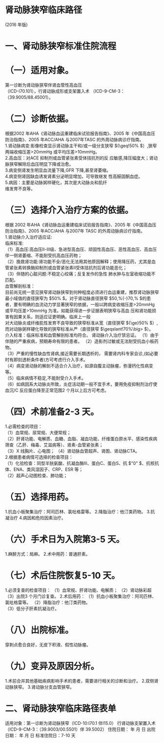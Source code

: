 # 肾动脉狭窄临床路径  
(2016 年版)  
# 一、肾动脉狭窄标准住院流程  
# （一）适用对象。  
第一诊断为肾动脉狭窄伴肾血管性高血压  
（ICD-I70.101），行肾动脉成形或支架置入术 （ICD-9-CM-3：
（39.9005/88.45001）。  
# （二）诊断依据。  
根据2002 年AHA《肾动脉血运重建临床试验报告指南》、2005 年《中国高血压防治指南》、2005 年ACC/AHA 与2007年TASC 的外周动脉病诊疗指南。  
1.肾动脉病变:影像检查显示肾动脉主干和/或一级分支狭窄 $(\geq\!50\% $）,狭窄两端收缩压差>20mmHg 或平均压差>10mmHg。  
2.高血压：对ACE 抑制剂或血管紧张素受体拮抗剂的反 应敏感,降压幅度大；肾动脉狭窄解除后血压明显下降或治愈。  
3.病变侧肾发生明显血流量下降,GFR 下降,甚至肾萎缩。  
4.病变侧肾因缺血诱发肾素分泌明显增加，可导致继发 性高醛固酮血症。  
5.病因：主要是动脉粥样硬化，其次是大动脉炎和肌纤  
维发育不良等。  
# （三）选择介入治疗方案的依据。  
根据 2002 年AHA《肾动脉血运重建临床试验报告指南》、2005 年《中国高血压防治指南》、2005 年ACC/AHA 与2007年 TASC 的外周动脉病诊疗指南。  
1.肾动脉介入治疗适应证:  
临床标准:  
（1）高血压:高血压Ⅱ-Ⅲ级、急进型高血压、顽固性高血压、恶性高血压、高血压伴一侧肾萎缩、不能耐受抗高血压药物；  
（2）挽救肾功能:肾功能不全/恶化无法用其他原因解释；使用降压药，尤其是血管紧张素转换酶抑制剂或血管紧张素Ⅱ受体拮抗剂后肾功能恶化；  
（3）伴随的心脏问题:不稳定心绞痛；反复发作的急性 肺水肿与左室收缩功能不匹配。  
血管解剖标准：  
目前尚无统一意见狭窄肾动脉狭窄到何种程度必须进行血运重建，推荐肾动脉狭窄最小域值的直径狭窄为 $50\% $。对于肾动脉直径狭窄 $50\,\%{-}70\,\% $的患者，要有明确的血流动力学显著狭窄的依据，一般以跨病变收缩压差>20mmHg 或平均压差>10mmHg 为准。如能获得进一步证据表明狭窄与高血 压和肾功能损害有因果关系，则适应证更明确。临床上一般  
对大动脉炎或纤维肌性发育不良导致的狭窄标准从宽（直径狭窄 ${\ge}50\% $）,而对动脉粥样硬化导致的狭窄标准从严（直径狭窄 $\geqslant\!70\%\big> $）。  
介入标准：临床标准和血管解剖标准均符合。 肾动脉介入治疗禁忌证。 （1）由于伴随的严重疾病，预期寿命有限的患者。  （2）造影剂过敏或无法耐受抗血小板药物。  
（3）严重的慢性缺血性肾病,接近需要长期透析的， 需要肾内科专家会诊,(如必要时有即刻透析条件者)方可考虑行介入手术。  
（4）病变肾动脉的解剖不适合介入治疗，如源自腹主动脉瘤，弥漫钙化性病变等。  
（5）临床病情不稳定,不能耐受介入手术。  
（6）如病因系大动脉炎所致，炎症活动期一般不宜手术，要用免疫抑制剂治疗使血沉/C 反应蛋白降至正常范围2 个月以上后方可考虑。  
# （四）术前准备2-3 天。  
1.必需检查的项目：  
（1）血常规、尿常规、大便常规；  
（2）肝肾功能、电解质、血糖、血脂、凝血功能、纤维蛋白原水平、感染性疾病筛查（乙肝、梅毒、艾滋病等）、肾素-血管紧张素；  
（3）X 线胸片、心电图； （4）肾动脉血管超声、肾图、肾动脉CTA。  
2.根据患者病情可选择的检查项目：  
（1）化验检查：同型半胱氨酸、抗凝血酶Ⅲ、蛋白C、蛋白S、抗 $"0" $、抗核抗体、ENA、类风湿因子、CRP、ESR 等；  
（2）超声心动图检查、肺功能；  
# （五）选择用药。  
1.抗血小板聚集治疗：阿司匹林、氯吡格雷等。 2.降脂治疗：他汀类药物。  3.抗凝治疗  4.病因和危险因素治疗。  
# （六）手术日为入院第3-5 天。  
1.麻醉方式：局麻。   2.术中用药：普通肝素。  
# （七）术后住院恢复5-10 天。  
1.必须复查的检查项目： （1）血常规、肝肾功能、电解质； （2）肾动脉彩超 （3）出院3 个月门诊复查。 2.术后用药： （1）抗血小板聚集治疗：阿司匹林、氯吡格雷等。 （2）降脂治疗：他汀类药物。  
（3）低分子肝素抗凝治疗。  
# （八）出院标准。  
穿刺点愈合良好，无皮下积液、假性动脉瘤。  
# （九）变异及原因分析。  
1.术前合并其他基础疾病影响手术的患者，需要进行相关的诊断和治疗。 2.双侧肾动脉狭窄。 3.肾动脉分支血管狭窄。  
# 二、肾动脉狭窄临床路径表单  
适用对象：第一诊断为肾动脉狭窄（ICD-10:I70.1 伴I15.0） 行肾动脉支架置入术（ICD-9-CM-3：（39.9003/00.5501）伴 39.5002） 住院日期：  年 月 日 出院日期： 年 月 日  标准住院日：7-10 天  
